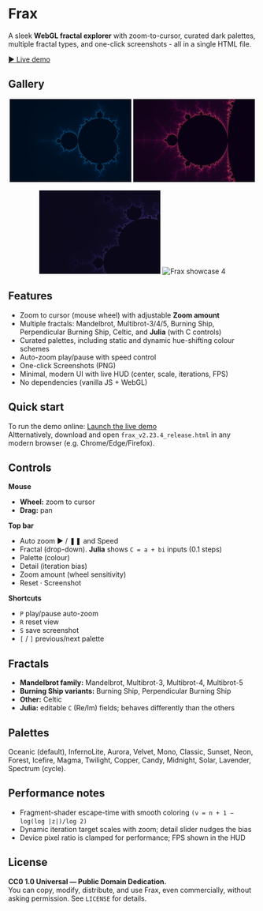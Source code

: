 # Frax

A sleek **WebGL fractal explorer** with zoom-to-cursor, curated dark palettes, multiple fractal types, and one-click screenshots - all in a single HTML file.    

[▶ Live demo](https://swiftredvox.github.io/frax/)

## Gallery

<p align="center">
  <img src="docs/showcase_1.png" width="49%" alt="Frax showcase 1">
  <img src="docs/showcase_2.png" width="49%" alt="Frax showcase 2">
</p>
<p align="center">
  <img src="docs/showcase_3.png" width="49%" alt="Frax showcase 3">
  <img src="docs/showcase_4.png" width="49%" alt="Frax showcase 4">
</p>

## Features
- Zoom to cursor (mouse wheel) with adjustable **Zoom amount**
- Multiple fractals: Mandelbrot, Multibrot-3/4/5, Burning Ship, Perpendicular Burning Ship, Celtic, and **Julia** (with C controls)
- Curated palettes, including static and dynamic hue-shifting colour schemes
- Auto-zoom play/pause with speed control
- One-click Screenshots (PNG)
- Minimal, modern UI with live HUD (center, scale, iterations, FPS)
- No dependencies (vanilla JS + WebGL)

## Quick start
To run the demo online: [Launch the live demo](https://swiftredvox.github.io/frax/)    
Altternatively, download and open `frax_v2.23.4_release.html` in any modern browser (e.g. Chrome/Edge/Firefox).  

## Controls
**Mouse**
- **Wheel:** zoom to cursor  
- **Drag:** pan

**Top bar**
- Auto zoom ▶ / ❚❚ and Speed  
- Fractal (drop-down). **Julia** shows `C = a + bi` inputs (0.1 steps)  
- Palette (colour)
- Detail (iteration bias)  
- Zoom amount (wheel sensitivity)  
- Reset · Screenshot

**Shortcuts**
- `P` play/pause auto-zoom  
- `R` reset view  
- `S` save screenshot  
- `[` / `]` previous/next palette

## Fractals
- **Mandelbrot family:** Mandelbrot, Multibrot-3, Multibrot-4, Multibrot-5  
- **Burning Ship variants:** Burning Ship, Perpendicular Burning Ship  
- **Other:** Celtic  
- **Julia:** editable `C` (Re/Im) fields; behaves differently than the others

## Palettes
Oceanic (default), InfernoLite, Aurora, Velvet, Mono, Classic, Sunset, Neon, Forest, Icefire, Magma, Twilight, Copper, Candy, Midnight, Solar, Lavender, Spectrum (cycle).

## Performance notes
- Fragment-shader escape-time with smooth coloring `(ν = n + 1 − log(log |z|)/log 2)` 
- Dynamic iteration target scales with zoom; detail slider nudges the bias  
- Device pixel ratio is clamped for performance; FPS shown in the HUD

## License
**CC0 1.0 Universal — Public Domain Dedication.**  
You can copy, modify, distribute, and use Frax, even commercially, without asking permission. See `LICENSE` for details.
